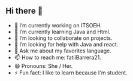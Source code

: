 ## Hi there 👋

- 🔭 I’m currently working on ITSOEH.
- 🌱 I’m currently learning Java and Html.
- 👯 I’m looking to collaborate on projects.
- 🤔 I’m looking for help with Java and react.
- 💬 Ask me about my favorites language.
- 📫 How to reach me: fatiiBarrera21.
- 😄 Pronouns: She / Her.
- ⚡ Fun fact: I like to learn because I'm student.